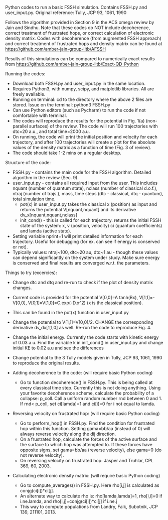 Python codes to run a basic FSSH simulation. Contains FSSH.py and user_input.py. Original reference: Tully, JCP 93, 1061, 1990

Follows the algorithm provided in Section 9 in the ACS omega review by Jain and Sindhu.
Note that these codes do NOT include decoherence, correct treatment of frustrated hops, or correct calculation of electronic density matrix. Codes with decoherence (from augmented FSSH approach) and correct treatment of frustrated hops and density matrix can be found at https://github.com/amber-jain-group-iitb/AFSSH

Results of this simulations can be compared to numerically exact results from https://github.com/amber-jain-group-iitb/Exact-QD-Python

Running the codes:
  - Download both FSSH.py and user_input.py in the same location.
  - Requires Python3, with numpy, scipy, and matplotlib libraries. All are freely available.
  - Running on terminal: cd to the directory where the above 2 files are stored. Issue on the terminal: python3 FSSH.py
  - Can use Python editors (such as Pycharm) to run the code if not comfortable with terminal.
  - The codes will reproduce the results for the potential in Fig. 1(a) (non-parallel surfaces) of the review. The code will run 100 trajectories with dtc=20 a.u., and total time=2000 a.u.
  - On running, the code will print the initial position and velocity for each trajectory, and after 100 trajectories will create a plot for the absolute values of the density matrix as a function of time (Fig. 3 of review).
  - The code should take 1-2 mins on a regular desktop.

Structure of the code:
  - FSSH.py - contains the main code for the FSSH algorithm. Detailed algorithm in the review (Sec. 9).
  - user_input.py - contains all required input from the user. This includes nquant (number of quantum state), nclass (number of classical d.o.f.), ntraj (number of trajs.), mass, time steps (dtc - classical, dtq - quantum), total simulation time.
    - pot(x) in user_input.py takes the classical x (position) as input and returns the potential V[nquant,nquant] and its derivative dv_x[nquant,nquant,nclass]
    - init_cond() - this is called for each trajectory. returns the initial FSSH state of the system: x, v (position, velocity) ci (quantum coefficients) and lamda (active state).
  - Setting variable nprint=1 will print detailed information for each trajectory. Useful for debugging (for ex. can see if energy is conserved or not).   
  - Typically values: ntraj\~100, dtc\~20 au, dtq\~1 au - though these values can depend significantly on the system under study. Make sure energy is conserved and final results are converged w.r.t. the parameters.
 
Things to try (excercies):
  - Change dtc and dtq and re-run to check if the plot of density matrix changes.
  - Current code is provided for the potential V[0,0]=A tanh(Bx), V[1,1]=-V[0,0], V[0,1]=V[1,0]=C.exp(-D.x^2) (x is the classical position).
  - This can be found in the pot(x) function in user_input.py
  - Change the potential to V[1,1]=V[0,0]/2. CHANGE the corresponding derivative dv_dx[1,1,0] as well. Re-run the code to reproduce Fig. 4.
  - Change the initial energy. Currently the code starts with kinetic energy of 0.03 a.u. Find the variable k in init_cond() in user_input.py and change initial KE to 0.02 a.u and see the differences
  
  - Change potential to the 3 Tully models given in Tully, JCP 93, 1061, 1990 to reproduce the original results.
  
  - Adding decoherence to the code: (will require basic Python coding)
    - Go to function decoherence() in FSSH.py. This is being called at every classical time step. Currently this is not doing anything. Using your favorite decoherence scheme, calculate the probability of a collapse: p_coll. Call a uniform random number rnd between 0 and 1. If rnd< p_coll, set ci[lamda]=1 and ci[i]=0 for i not equal to lamda.
  
  - Reversing velocity on frustrated hop: (will require basic Python coding)
    - Go to perform_hop() in FSSH.py. Find the condition for frustrated hop within this function. Setting gama=bb/aa (instead of 0) will always reverse velocity along the dij direction.
    - On a frustrated hop, calculate the forces of the active surface and the surface to which hop was attempted to. If these forces have opposite signs, set gama=bb/aa (reverse velocity), else gama=0 (do not reverse velocity).
    - On reversing velocity on frustrated hop: Jasper and Truhlar, CPL 369, 60, 2003.
  
  - Calculating electronic density matrix: (will require basic Python coding)
    - Go to compute_averages() in FSSH.py. Here rho[i,j] is calculated as conjg(ci[i])*ci[j].
    - An alternate way to calculate rho is: rho[lamda,lamda]=1, rho[i,i]=0 if i.ne.lamda, and rho[i,j]=conjg(ci[i])*ci[j] if i.ne.j
    - This way to compute populations from Landry, Falk, Subotnik, JCP 139, 211101, 2013.
